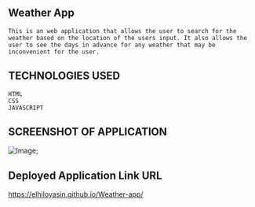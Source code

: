 ## Weather App
```
This is an web application that allows the user to search for the weather based on the location of the users input. It also allows the user to see the days in advance for any weather that may be inconvenient for the user. 
```

## TECHNOLOGIES USED

```
HTML
CSS
JAVASCRIPT
```
## SCREENSHOT OF APPLICATION
![Image](assets/images/weather_screenshot.jpg);



## Deployed Application Link URL

https://elhiloyasin.github.io/Weather-app/
